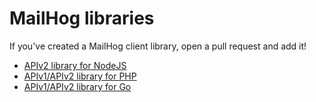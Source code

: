 MailHog libraries
=================

If you've created a MailHog client library, open a pull request and add it!

* [APIv2 library for NodeJS](https://github.com/blueimp/mailhog-node)
* [APIv1/APIv2 library for PHP](https://github.com/rpkamp/mailhog-client)
* [APIv1/APIv2 library for Go](https://github.com/latebit-io/go-hog)
